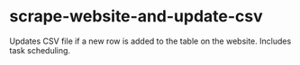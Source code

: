 # scrape-website-and-update-csv
Updates CSV file if a new row is added to the table on the website. Includes task scheduling.
